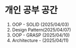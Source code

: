 # 개인 공부 공간
1. OOP - SOLID (2025/04/03)
2. Design Pattern(2025/04/07)
3. OOP - GRASP (2025/04/10)
4. Architecture - (2025/04/11)
